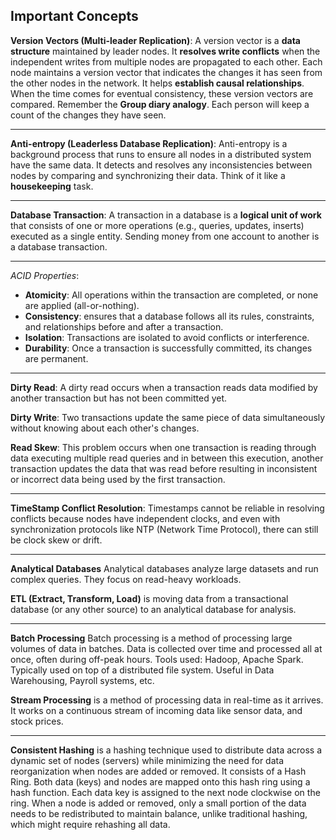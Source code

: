 **Important Concepts**
---------------------------------------------------------------------------------------------------------------------------------------------------

**Version Vectors (Multi-leader Replication)**: A version vector is a **data structure** maintained by leader nodes. It **resolves write conflicts** when the independent writes from multiple nodes are propagated to each other. Each node maintains a version vector that indicates the changes it has seen from the other nodes in the network. It helps **establish causal relationships**. When the time comes for eventual consistency, these version vectors are compared. Remember the **Group diary analogy**. Each person will keep a count of the changes they have seen.

---------------------------------------------------------------------------------------------------------------------------------------------------
**Anti-entropy (Leaderless Database Replication)**: Anti-entropy is a background process that runs to ensure all nodes in a distributed system have the same data. It detects and resolves any inconsistencies between nodes by comparing and synchronizing their data. Think of it like a **housekeeping** task.

---------------------------------------------------------------------------------------------------------------------------------------------------
**Database Transaction**: A transaction in a database is a **logical unit of work** that consists of one or more operations (e.g., queries, updates, inserts) executed as a single entity. Sending money from one account to another is a database transaction.

---------------------------------------------------------------------------------------------------------------------------------------------------
*ACID Properties*: 
  - **Atomicity**: All operations within the transaction are completed, or none are applied (all-or-nothing).
  - **Consistency**: ensures that a database follows all its rules, constraints, and relationships before and after a transaction.
  - **Isolation**: Transactions are isolated to avoid conflicts or interference.
  - **Durability**: Once a transaction is successfully committed, its changes are permanent.

---------------------------------------------------------------------------------------------------------------------------------------------------
**Dirty Read**: A dirty read occurs when a transaction reads data modified by another transaction but has not been committed yet.

**Dirty Write**: Two transactions update the same piece of data simultaneously without knowing about each other's changes.

**Read Skew**: This problem occurs when one transaction is reading through data executing multiple read queries and in between this execution, another transaction updates the data that was read before resulting in inconsistent or incorrect data being used by the first transaction.

---------------------------------------------------------------------------------------------------------------------------------------------------
**TimeStamp Conflict Resolution**: Timestamps cannot be reliable in resolving conflicts because nodes have independent clocks, and even with synchronization protocols like NTP (Network Time Protocol), there can still be clock skew or drift.

---------------------------------------------------------------------------------------------------------------------------------------------------
**Analytical Databases** Analytical databases analyze large datasets and run complex queries. They focus on read-heavy workloads.

**ETL (Extract, Transform, Load)** is moving data from a transactional database (or any other source) to an analytical database for analysis.

---------------------------------------------------------------------------------------------------------------------------------------------------
**Batch Processing** Batch processing is a method of processing large volumes of data in batches. Data is collected over time and processed all at once, often during off-peak hours. Tools used: Hadoop, Apache Spark. Typically used on top of a distributed file system. Useful in Data Warehousing, Payroll systems, etc.

**Stream Processing** is a method of processing data in real-time as it arrives. It works on a continuous stream of incoming data like sensor data, and stock prices.

---------------------------------------------------------------------------------------------------------------------------------------------------

**Consistent Hashing** is a hashing technique used to distribute data across a dynamic set of nodes (servers) while minimizing the need for data reorganization when nodes are added or removed. It consists of a Hash Ring. Both data (keys) and nodes are mapped onto this hash ring using a hash function. Each data key is assigned to the next node clockwise on the ring.
When a node is added or removed, only a small portion of the data needs to be redistributed to maintain balance, unlike traditional hashing, which might require rehashing all data.
